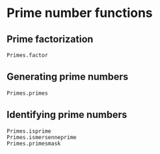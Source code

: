 # Prime number functions

## Prime factorization

```@docs
Primes.factor
```

## Generating prime numbers

```@docs
Primes.primes
```

## Identifying prime numbers

```@docs
Primes.isprime
Primes.ismersenneprime
Primes.primesmask
```
